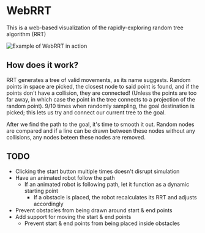 # WebRRT
This is a web-based visualization of the rapidly-exploring random tree algorithm (RRT)

![Example of WebRRT in action](https://i.imgur.com/uki4aft.gif)

## How does it work?
RRT generates a tree of valid movements, as its name suggests. Random points in space are picked, the closest node to said point is found, and if the points don't have a collision, they are connected! (Unless the points are too far away, in which case the point in the tree connects to a projection of the random point). 9/10 times when randomly sampling, the goal destination is picked; this lets us try and connect our current tree to the goal.

After we find the path to the goal, it's time to smooth it out. Random nodes are compared and if a line can be drawn between these nodes without any collisions, any nodes beteen these nodes are removed.

## TODO
* Clicking the start button multiple times doesn't disrupt simulation
* Have an animated robot follow the path
	* If an animated robot is following path, let it function as a dynamic starting point
		* If a obstacle is placed, the robot recalculates its RRT and adjusts accordingly
* Prevent obstacles from being drawn around start & end points
* Add support for moving the start & end points
	* Prevent start & end points from being placed inside obstacles
